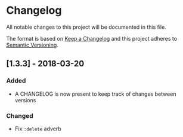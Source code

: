 # Changelog
All notable changes to this project will be documented in this file.

The format is based on [Keep a Changelog](http://keepachangelog.com/en/1.0.0/)
and this project adheres to [Semantic
Versioning](http://semver.org/spec/v2.0.0.html).

## [1.3.3] - 2018-03-20
### Added
- A CHANGELOG is now present to keep track of changes between versions

### Changed
- Fix `:delete` adverb
